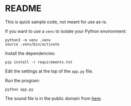# README

This is quick sample code, not meant for use as-is.

If you want to use a `venv` to isolate your Python environment:

```text
python3 -m venv .venv
source .venv/bin/activate
```

Install the dependencies:

```text
pip install -r requirements.txt
```

Edit the settings at the top of the `app.py` file.

Run the program:

```text
python app.py
```

The sound file is in the public domain from [here](https://freesound.org/people/Zott820/sounds/209578/).
